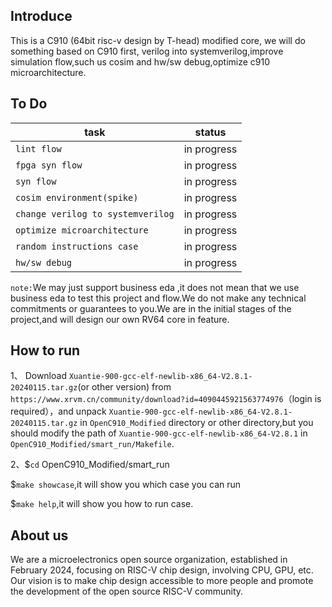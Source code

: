 ## Introduce

This is a C910 (64bit risc-v design by T-head) modified core, we will do something based on C910 first, verilog into systemverilog,improve simulation flow,such us cosim and hw/sw debug,optimize c910 microarchitecture.

## To Do

| task                              | status      |
| --------------------------------- | ----------- |
| `lint flow`                       | in progress |
| `fpga syn flow`                   | in progress |
| `syn flow`                        | in progress |
| `cosim environment(spike)`        | in progress |
| `change verilog to systemverilog` | in progress |
| `optimize microarchitecture`      | in progress |
| `random instructions case`        | in progress |
| `hw/sw debug`                     | in progress |

`note:`We may just support business eda ,it does not mean that we use business eda to test this project and flow.We do not make any technical commitments or guarantees to you.We are in the initial stages of the project,and will design our own RV64 core  in feature.

## How to run

1、 Download `Xuantie-900-gcc-elf-newlib-x86_64-V2.8.1-20240115.tar.gz`(or other version) from `https://www.xrvm.cn/community/download?id=4090445921563774976`（login is required），and unpack `Xuantie-900-gcc-elf-newlib-x86_64-V2.8.1-20240115.tar.gz` in `OpenC910_Modified` directory or other directory,but you should modify the path of `Xuantie-900-gcc-elf-newlib-x86_64-V2.8.1` in `OpenC910_Modified/smart_run/Makefile`.

2、$`cd` OpenC910_Modified/smart_run

 $`make showcase`,it will show you which case you can run

$`make help`,it will show you how to run case.

## About us

We are a microelectronics open source organization, established in February 2024, focusing on RISC-V chip design, involving CPU, GPU, etc. Our vision is to make chip design accessible to more people and promote the development of the open source RISC-V community.